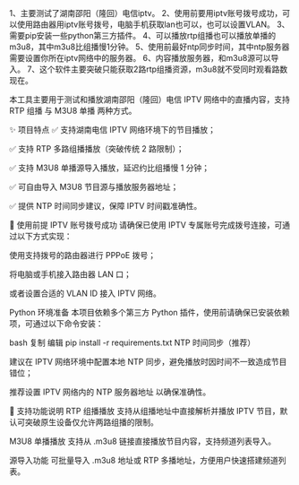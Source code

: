 1、主要测试了湖南邵阳（隆回）电信iptv。
2、使用前要用iptv账号拨号成功，可以使用路由器用iptv账号拨号，电脑手机获取lan也可以，也可以设置VLAN。
3、需要pip安装一些python第三方插件。
4、可以播放rtp组播也可以播放单播的m3u8，其中m3u8比组播慢1分钟。
5、使用前最好ntp同步时间，其中ntp服务器需要设置你所在iptv网络中的服务器。
6、内容播放服务器，和m3u8源可以导入。
7、这个软件主要突破只能获取2路rtp组播资源，m3u8就不受同时观看路数现在。

本工具主要用于测试和播放湖南邵阳（隆回）电信 IPTV 网络中的直播内容，支持 RTP 组播 与 M3U8 单播 两种方式。

✨ 项目特点
✅ 支持湖南电信 IPTV 网络环境下的节目播放；

✅ 支持 RTP 多路组播播放（突破传统 2 路限制）；

✅ 支持 M3U8 单播源导入播放，延迟约比组播慢 1 分钟；

✅ 可自由导入 M3U8 节目源与播放服务器地址；

✅ 提供 NTP 时间同步建议，保障 IPTV 时间戳准确性。

📌 使用前提
IPTV 账号拨号成功
请确保已使用 IPTV 专属账号完成拨号连接，可通过以下方式实现：

使用支持拨号的路由器进行 PPPoE 拨号；

将电脑或手机接入路由器 LAN 口；

或者设置合适的 VLAN ID 接入 IPTV 网络。

Python 环境准备
本项目依赖多个第三方 Python 插件，使用前请确保已安装依赖项，可通过以下命令安装：

bash
复制
编辑
pip install -r requirements.txt
NTP 时间同步（推荐）

建议在 IPTV 网络环境中配置本地 NTP 同步，避免播放时因时间不一致造成节目错位；

推荐设置 IPTV 网络内的 NTP 服务器地址 以确保准确性。

🧪 支持功能说明
RTP 组播播放
支持从组播地址中直接解析并播放 IPTV 节目，默认可突破原生设备仅允许两路组播的限制。

M3U8 单播播放
支持从 .m3u8 链接直接播放节目内容，支持频道列表导入。

源导入功能
可批量导入 .m3u8 地址或 RTP 多播地址，方便用户快速搭建频道列表。

